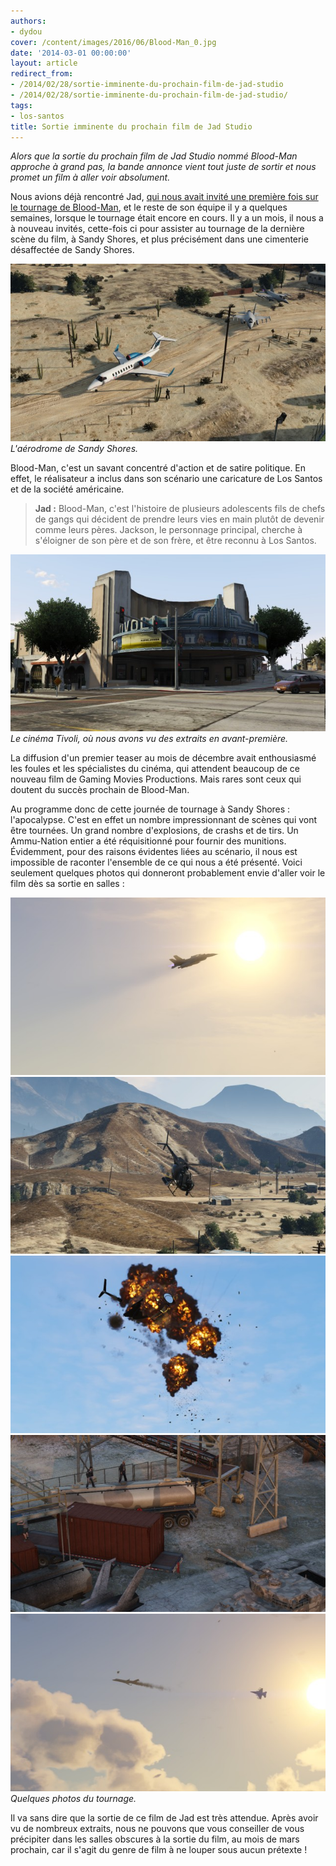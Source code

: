 ```yaml
---
authors:
- dydou
cover: /content/images/2016/06/Blood-Man_0.jpg
date: '2014-03-01 00:00:00'
layout: article
redirect_from:
- /2014/02/28/sortie-imminente-du-prochain-film-de-jad-studio
- /2014/02/28/sortie-imminente-du-prochain-film-de-jad-studio/
tags:
- los-santos
title: Sortie imminente du prochain film de Jad Studio
---
```



_Alors que la sortie du prochain film de Jad Studio nommé Blood-Man approche à grand pas, la bande annonce vient tout juste de sortir et nous promet un film à aller voir absolument._

Nous avions déjà rencontré Jad, [qui nous avait invité une première fois sur le tournage de Blood-Man](/2013/11/11/visite-sur-le-tournage-de-blood-man/), et le reste de son équipe il y a quelques semaines, lorsque le tournage était encore en cours. Il y a un mois, il nous a à nouveau invités, cette-fois ci pour assister au tournage de la dernière scène du film, à Sandy Shores, et plus précisément dans une cimenterie désaffectée de Sandy Shores.

![L'aérodrome de Sandy Shores.](/content/images/2016/06/Blood-Man1.jpg)
_L'aérodrome de Sandy Shores._

Blood-Man, c'est un savant concentré d'action et de satire politique. En effet, le réalisateur a inclus dans son scénario une caricature de Los Santos et de la société américaine.

> **Jad :** Blood-Man, c'est l'histoire de plusieurs adolescents fils de chefs de gangs qui décident de prendre leurs vies en main plutôt de devenir comme leurs pères. Jackson, le personnage principal, cherche à s'éloigner de son père et de son frère, et être reconnu à Los Santos.

![Le cinéma Tivoli, où nous avons vu des extraits en avant-première.](/content/images/2016/06/Blood-Man7.jpg)
_Le cinéma Tivoli, où nous avons vu des extraits en avant-première._

La diffusion d'un premier teaser au mois de décembre avait enthousiasmé les foules et les spécialistes du cinéma, qui attendent beaucoup de ce nouveau film de Gaming Movies Productions. Mais rares sont ceux qui doutent du succès prochain de Blood-Man.

Au programme donc de cette journée de tournage à Sandy Shores : l'apocalypse. C'est en effet un nombre impressionnant de scènes qui vont être tournées. Un grand nombre d'explosions, de crashs et de tirs. Un Ammu-Nation entier a été réquisitionné pour fournir des munitions. Évidemment, pour des raisons évidentes liées au scénario, il nous est impossible de raconter l'ensemble de ce qui nous a été présenté. Voici seulement quelques photos qui donneront probablement envie d'aller voir le film dès sa sortie en salles :

![](/content/images/2016/06/Blood-Man2.jpg)
![](/content/images/2016/06/Blood-Man3.jpg)
![](/content/images/2016/06/Blood-Man4.jpg)
![](/content/images/2016/06/Blood-Man5.jpg)
![Quelques photos du tournage.](/content/images/2016/06/Blood-Man6.jpg)
_Quelques photos du tournage._

Il va sans dire que la sortie de ce film de Jad est très attendue. Après avoir vu de nombreux extraits, nous ne pouvons que vous conseiller de vous précipiter dans les salles obscures à la sortie du film, au mois de mars prochain, car il s'agit du genre de film à ne louper sous aucun prétexte !